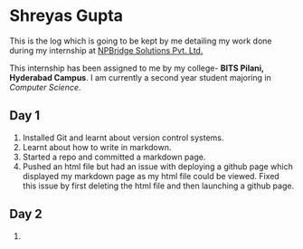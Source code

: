 # Shreyas Gupta

This is the log which is going to be kept by me detailing my work done during my internship at [NPBridge Solutions Pvt. Ltd.](https://www.npbridge.com)

This internship has been assigned to me by my college- **BITS Pilani, Hyderabad Campus**.
I am currently a second year student majoring in *Computer Science*.

## Day 1

1. Installed Git and learnt about version control systems.
2. Learnt about how to write in markdown.
3. Started a repo and committed a markdown page.
4. Pushed an html file but had an issue with deploying a github page which displayed my markdown page as my html file could be viewed. Fixed this issue by first deleting the html file and then launching a github page.

## Day 2

1. 